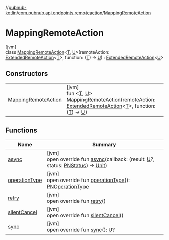 //[pubnub-kotlin](../../../index.md)/[com.pubnub.api.endpoints.remoteaction](../index.md)/[MappingRemoteAction](index.md)

# MappingRemoteAction

[jvm]\
class [MappingRemoteAction](index.md)&lt;[T](index.md), [U](index.md)&gt;(remoteAction: [ExtendedRemoteAction](../-extended-remote-action/index.md)&lt;[T](index.md)&gt;, function: ([T](index.md)) -&gt; [U](index.md)) : [ExtendedRemoteAction](../-extended-remote-action/index.md)&lt;[U](index.md)&gt;

## Constructors

| | |
|---|---|
| [MappingRemoteAction](-mapping-remote-action.md) | [jvm]<br>fun &lt;[T](index.md), [U](index.md)&gt; [MappingRemoteAction](-mapping-remote-action.md)(remoteAction: [ExtendedRemoteAction](../-extended-remote-action/index.md)&lt;[T](index.md)&gt;, function: ([T](index.md)) -&gt; [U](index.md)) |

## Functions

| Name | Summary |
|---|---|
| [async](async.md) | [jvm]<br>open override fun [async](async.md)(callback: (result: [U](index.md)?, status: [PNStatus](../../com.pubnub.api.models.consumer/-p-n-status/index.md)) -&gt; [Unit](https://kotlinlang.org/api/latest/jvm/stdlib/kotlin/-unit/index.html)) |
| [operationType](operation-type.md) | [jvm]<br>open override fun [operationType](operation-type.md)(): [PNOperationType](../../com.pubnub.api.enums/-p-n-operation-type/index.md) |
| [retry](retry.md) | [jvm]<br>open override fun [retry](retry.md)() |
| [silentCancel](silent-cancel.md) | [jvm]<br>open override fun [silentCancel](silent-cancel.md)() |
| [sync](sync.md) | [jvm]<br>open override fun [sync](sync.md)(): [U](index.md)? |
